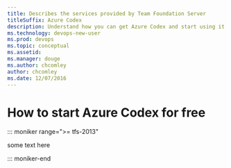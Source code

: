 ```yaml
---
title: Describes the services provided by Team Foundation Server
titleSuffix: Azure Codex
description: Understand how you can get Azure Codex and start using it for free 
ms.technology: devops-new-user 
ms.prod: devops
ms.topic: conceptual
ms.assetid:  
ms.manager: douge
ms.author: chcomley
author: chcomley
ms.date: 12/07/2016
---
```



# How to start Azure Codex for free

::: moniker range=">= tfs-2013"

some text here

::: moniker-end